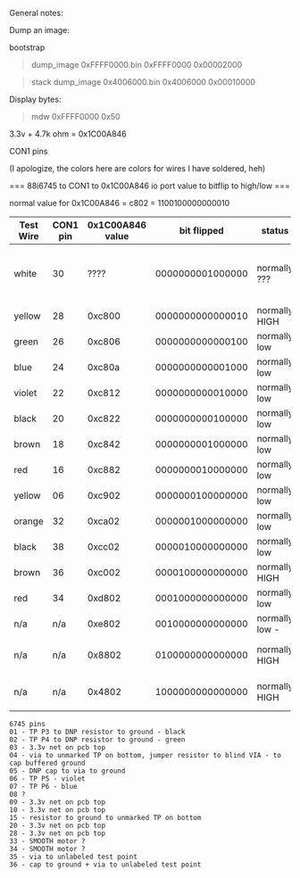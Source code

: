 General notes:

Dump an image:

bootstrap
> dump_image 0xFFFF0000.bin 0xFFFF0000 0x00002000

> stack
dump_image 0x4006000.bin 0x4006000 0x00010000


Display bytes:

> mdw 0xFFFF0000 0x50

3.3v + 4.7k ohm = 0x1C00A846


CON1 pins

(I apologize, the colors here are colors for wires I have soldered, heh)


=== 88i6745 to CON1 to 0x1C00A846 io port value to bitflip to high/low ===


normal value for 0x1C00A846 = c802 = 1100100000000010

| Test Wire | CON1 pin | 0x1C00A846 value | bit flipped      | status        | 88i6745 pin 
| --------- | -------- | ---------------- | ---------------- | ------------- | --------
| white     | 30       | ????		  | 0000000001000000 | normally ???  | 6745 pin 42 (io port 0x1C00A84E, not 0x1C00A846)
| yellow    | 28       | 0xc800		  | 0000000000000010 | normally HIGH | 6745 pin 43
| green     | 26       | 0xc806		  | 0000000000000100 | normally low  | 6745 pin 44
| blue      | 24       | 0xc80a		  | 0000000000001000 | normally low  | 6745 pin 46
| violet    | 22       | 0xc812		  | 0000000000010000 | normally low  | 6745 pin 48
| black     | 20       | 0xc822		  | 0000000000100000 | normally low  | 6745 pin 49
| brown	    | 18       | 0xc842		  | 0000000001000000 | normally low  | 6745 pin 50
| red	    | 16       | 0xc882		  | 0000000010000000 | normally low  | 6745 pin 51
| yellow    | 06       | 0xc902		  | 0000000100000000 | normally low  | 6745 pin 52
| orange    | 32       | 0xca02		  | 0000001000000000 | normally low  | 6745 pin 41
| black	    | 38       | 0xcc02		  | 0000010000000000 | normally low  | 6745 pin 37
| brown	    | 36       | 0xc002		  | 0000100000000000 | normally HIGH | 6745 pin 38
| red	    | 34       | 0xd802		  | 0001000000000000 | normally low  | 6745 pin 40 - to 3.3v
| n/a	    | n/a      | 0xe802		  | 0010000000000000 | normally low -| 6745 pin 104 - P13 to 3.3v
| n/a	    | n/a      | 0x8802		  | 0100000000000000 | normally HIGH | 6745 pin 106 - P14 to ground
| n/a	    | n/a      | 0x4802		  | 1000000000000000 | normally HIGH | 6745 pin 107 - P15 to ground  


```
6745 pins
01 - TP P3 to DNP resistor to ground - black
02 - TP P4 to DNP resistor to ground - green
03 - 3.3v net on pcb top
04 - via to unmarked TP on bottom, jumper resistor to blind VIA - to cap buffered ground
05 - DNP cap to via to ground
06 - TP P5 - violet
07 - TP P6 - blue
08 ?
09 - 3.3v net on pcb top
10 - 3.3v net on pcb top
15 - resistor to ground to unmarked TP on bottom
20 - 3.3v net on pcb top
28 - 3.3v net on pcb top
33 - SMOOTH motor ?
34 - SMOOTH motor ?
35 - via to unlabeled test point
36 - cap to ground + via to unlabeled test point
```
